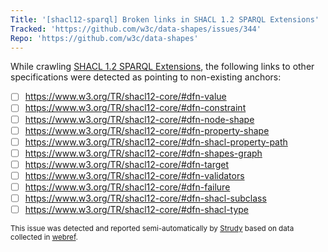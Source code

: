```yaml
---
Title: '[shacl12-sparql] Broken links in SHACL 1.2 SPARQL Extensions'
Tracked: 'https://github.com/w3c/data-shapes/issues/344'
Repo: 'https://github.com/w3c/data-shapes'
---
```


While crawling [SHACL 1.2 SPARQL Extensions](https://w3c.github.io/data-shapes/shacl12-sparql/), the following links to other specifications were detected as pointing to non-existing anchors:
* [ ] https://www.w3.org/TR/shacl12-core/#dfn-value
* [ ] https://www.w3.org/TR/shacl12-core/#dfn-constraint
* [ ] https://www.w3.org/TR/shacl12-core/#dfn-node-shape
* [ ] https://www.w3.org/TR/shacl12-core/#dfn-property-shape
* [ ] https://www.w3.org/TR/shacl12-core/#dfn-shacl-property-path
* [ ] https://www.w3.org/TR/shacl12-core/#dfn-shapes-graph
* [ ] https://www.w3.org/TR/shacl12-core/#dfn-target
* [ ] https://www.w3.org/TR/shacl12-core/#dfn-validators
* [ ] https://www.w3.org/TR/shacl12-core/#dfn-failure
* [ ] https://www.w3.org/TR/shacl12-core/#dfn-shacl-subclass
* [ ] https://www.w3.org/TR/shacl12-core/#dfn-shacl-type

<sub>This issue was detected and reported semi-automatically by [Strudy](https://github.com/w3c/strudy/) based on data collected in [webref](https://github.com/w3c/webref/).</sub>
